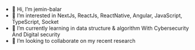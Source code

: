 - 👋 Hi, I’m jemin-balar
- 👀 I’m interested in NextJs, ReactJs, ReactNative, Angular, JavaScript, TypeScript, Socket
- 🌱 I’m currently learning in data structure & algorithm With Cybersecurity And Digital security
- 💞️ I’m looking to collaborate on my recent research
